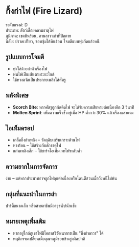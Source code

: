 # กิ้งก่าไฟ (Fire Lizard)

ระดับแรงค์: D  
ประเภท: สัตว์เลื้อยคลานธาตุไฟ  
ภูมิภาค: เขตหินร้อน, ลานลาวาเก่าที่ปิดตาย  
นิสัย: ปราดเปรียว, ชอบซุ่มใต้หินร้อน โจมตีแบบพุ่งกัดแล้วหนี

## รูปแบบการโจมตี
- พุ่งใส่ด้วยลำตัวเรืองไฟ  
- พ่นไฟเป็นเส้นตรงระยะใกล้  
- ใช้หางตวัดเป็นประกายเพลิงใส่ศัตรู

## พลังพิเศษ
- **Scorch Bite**: หากศัตรูถูกกัดติดไฟ จะได้รับความเสียหายต่อเนื่องอีก 3 วินาที  
- **Molten Sprint**: เพิ่มความเร็วชั่วครู่เมื่อ HP ต่ำกว่า 30% แล้วเรืองแสงแดง

## ไอเท็มดรอป
- เกล็ดกิ้งก่าเพลิง – วัตถุดิบเสริมเกราะต้านไฟ  
- หางร้อน – ใช้สร้างกับดักธาตุไฟ  
- แก่นเพลิงเล็ก – ใช้ชาร์จไอเท็มเวทไฟระดับต่ำ

## ความยากในการจัดการ
ง่าย – แต่หากประมาทอาจถูกไฟลุกต่อเนื่องหรือโดนตีสวนเมื่อวิ่งหนีไม่พ้น

## กลุ่มที่แนะนำในการล่า
ปาร์ตี้ขนาดเล็ก หรือสายอาชีพมีอาวุธน้ำ/น้ำแข็ง

## หมายเหตุเพิ่มเติม
- หากอยู่ใกล้ภูเขาไฟมีโอกาสวิวัฒนาการเป็น "กิ้งก่าลาวา" ได้  
- พฤติกรรมเปลี่ยนเมื่ออุณหภูมิรอบข้างสูงผิดปกติ
